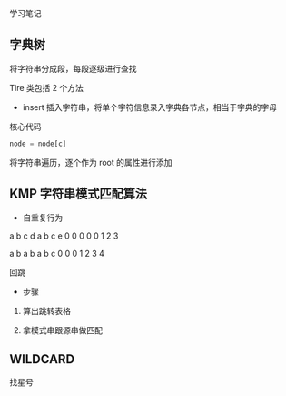 学习笔记

## 字典树

将字符串分成段，每段逐级进行查找

Tire 类包括 2 个方法

- insert
  插入字符串，将单个字符信息录入字典各节点，相当于字典的字母

核心代码

```js
node = node[c]
```

将字符串遍历，逐个作为 root 的属性进行添加

## KMP 字符串模式匹配算法

- 自重复行为

a b c d a b c e
0 0 0 0 0 1 2 3

a b a b a b c
0 0 0 1 2 3 4

回跳

- 步骤

1. 算出跳转表格

2. 拿模式串跟源串做匹配

## WILDCARD

找星号
